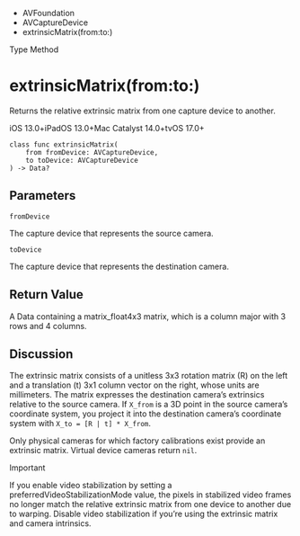 

- AVFoundation
- AVCaptureDevice
-  extrinsicMatrix(from:to:) 

Type Method

# extrinsicMatrix(from:to:)

Returns the relative extrinsic matrix from one capture device to another.

iOS 13.0+iPadOS 13.0+Mac Catalyst 14.0+tvOS 17.0+

``` source
class func extrinsicMatrix(
    from fromDevice: AVCaptureDevice,
    to toDevice: AVCaptureDevice
) -> Data?
```

## Parameters 

`fromDevice`  

The capture device that represents the source camera.

`toDevice`  

The capture device that represents the destination camera.

## Return Value

A Data containing a matrix_float4x3 matrix, which is a column major with 3 rows and 4 columns.

## Discussion

The extrinsic matrix consists of a unitless 3x3 rotation matrix (R) on the left and a translation (t) 3x1 column vector on the right, whose units are millimeters. The matrix expresses the destination camera’s extrinsics relative to the source camera. If `X_from` is a 3D point in the source camera’s coordinate system, you project it into the destination camera’s coordinate system with `X_to = [R | t] * X_from`.

Only physical cameras for which factory calibrations exist provide an extrinsic matrix. Virtual device cameras return `nil`.

Important

If you enable video stabilization by setting a preferredVideoStabilizationMode value, the pixels in stabilized video frames no longer match the relative extrinsic matrix from one device to another due to warping. Disable video stabilization if you’re using the extrinsic matrix and camera intrinsics.

